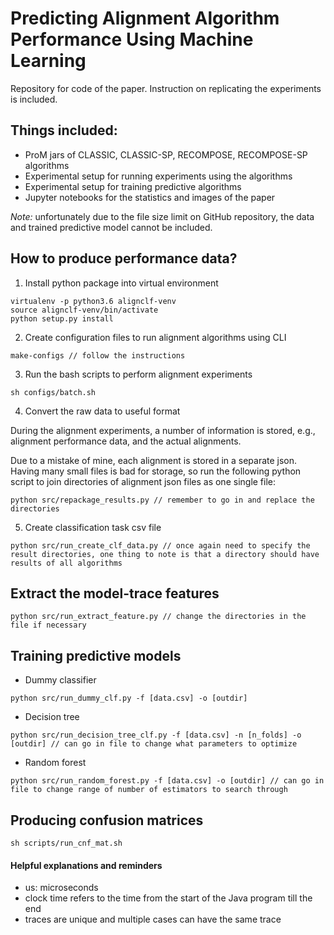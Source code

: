 # Predicting Alignment Algorithm Performance Using Machine Learning
Repository for code of the paper. Instruction on replicating the experiments is included.

## Things included:
- ProM jars of CLASSIC, CLASSIC-SP, RECOMPOSE, RECOMPOSE-SP algorithms
- Experimental setup for running experiments using the algorithms
- Experimental setup for training predictive algorithms
- Jupyter notebooks for the statistics and images of the paper

*Note:* unfortunately due to the file size limit on GitHub repository, the data and trained predictive model cannot be included.

## How to produce performance data?
1. Install python package into virtual environment
```
virtualenv -p python3.6 alignclf-venv
source alignclf-venv/bin/activate
python setup.py install
```
2. Create configuration files to run alignment algorithms using CLI
```
make-configs // follow the instructions
```
3. Run the bash scripts to perform alignment experiments
```
sh configs/batch.sh
```
4. Convert the raw data to useful format

During the alignment experiments, a number of information is stored, e.g., alignment performance data, and the actual alignments.

Due to a mistake of mine, each alignment is stored in a separate json. Having many small files is bad for storage, so run the following python script to join directories of alignment json files as one single file:
```
python src/repackage_results.py // remember to go in and replace the directories
```
5. Create classification task csv file
```
python src/run_create_clf_data.py // once again need to specify the result directories, one thing to note is that a directory should have results of all algorithms
```

## Extract the model-trace features
```
python src/run_extract_feature.py // change the directories in the file if necessary
```

## Training predictive models
- Dummy classifier
```
python src/run_dummy_clf.py -f [data.csv] -o [outdir]
```
- Decision tree
```
python src/run_decision_tree_clf.py -f [data.csv] -n [n_folds] -o [outdir] // can go in file to change what parameters to optimize
```
- Random forest
```
python src/run_random_forest.py -f [data.csv] -o [outdir] // can go in file to change range of number of estimators to search through
```

## Producing confusion matrices
```
sh scripts/run_cnf_mat.sh
```

#### Helpful explanations and reminders
- us: microseconds
- clock time refers to the time from the start of the Java program till the end
- traces are unique and multiple cases can have the same trace

